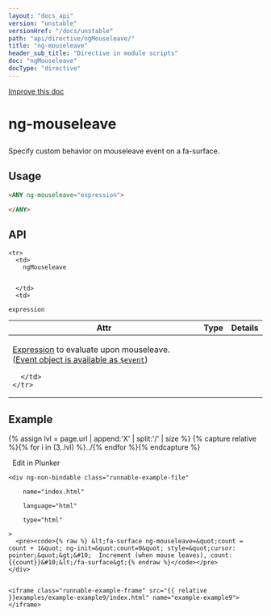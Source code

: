 ```yaml
---
layout: "docs_api"
version: "unstable"
versionHref: "/docs/unstable"
path: "api/directive/ngMouseleave/"
title: "ng-mouseleave"
header_sub_title: "Directive in module scripts"
doc: "ngMouseleave"
docType: "directive"
---
```


<div class="improve-docs">
  <a href='https://github.com/Famous/famous-angular/edit/master/src/scripts/directives/fa-input.js#L450'>
    Improve this doc
  </a>
</div>





<h1 class="api-title">

  ng-mouseleave



</h1>





Specify custom behavior on mouseleave event on a fa-surface.






  
<h2 id="usage">Usage</h2>
  
```html
<ANY ng-mouseleave="expression">

</ANY>
```
  
  
<h2 id="api" style="clear:both;">API</h2>

<table class="table" style="margin:0;">
  <thead>
    <tr>
      <th>Attr</th>
      <th>Type</th>
      <th>Details</th>
    </tr>
  </thead>
  <tbody>
    
    <tr>
      <td>
        ngMouseleave
        
        
      </td>
      <td>
        
  <code>expression</code>
      </td>
      <td>
        <p><a href="guide/expression">Expression</a> to evaluate upon
mouseleave. (<a href="guide/expression#-event-">Event object is available as <code>$event</code></a>)</p>

        
      </td>
    </tr>
    
  </tbody>
</table>

  

  



<h2 id="example">Example</h2><p>

{% assign lvl = page.url | append:'X' | split:'/' | size %}
{% capture relative %}{% for i in (3..lvl) %}../{% endfor %}{% endcapture %}

<div>
  <a ng-click="openPlunkr('{{ relative }}examples/example-example9')" class="btn pull-right">
    <i class="glyphicon glyphicon-edit">&nbsp;</i>
    Edit in Plunker</a>
  <div class="runnable-example" path="examples/example-example9"
      
  >

   
    <div ng-non-bindable class="runnable-example-file"
      
        name="index.html"
      
        language="html"
      
        type="html"
      
    >
      <pre><code>{% raw %} &lt;fa-surface ng-mouseleave=&quot;count = count + 1&quot; ng-init=&quot;count=0&quot; style=&quot;cursor: pointer;&quot;&gt;&#10;  Increment (when mouse leaves), count: {{count}}&#10;&lt;/fa-surface&gt;{% endraw %}</code></pre>
    </div>
  

    <iframe class="runnable-example-frame" src="{{ relative }}examples/example-example9/index.html" name="example-example9"></iframe>
  </div>
</div>


</p>



